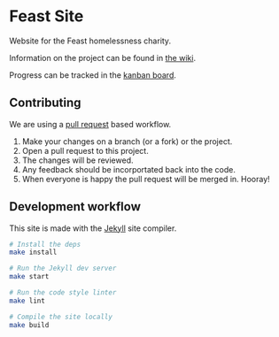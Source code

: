 # Feast Site

Website for the Feast homelessness charity.

Information on the project can be found in [the wiki][wiki].

Progress can be tracked in the [kanban board][board].

[wiki]: https://github.com/hackathing/feast-site/wiki
[board]: https://github.com/hackathing/feast-site/projects/1


## Contributing

We are using a [pull request][pr] based workflow.

1. Make your changes on a branch (or a fork) or the project.
2. Open a pull request to this project.
3. The changes will be reviewed.
4. Any feedback should be incorportated back into the code.
5. When everyone is happy the pull request will be merged in. Hooray!

[pr]: https://help.github.com/articles/about-pull-requests/


## Development workflow

This site is made with the [Jekyll][jekyll] site compiler.

[jekyll]: https://jekyllrb.com/

```sh
# Install the deps
make install

# Run the Jekyll dev server
make start

# Run the code style linter
make lint

# Compile the site locally
make build
```
